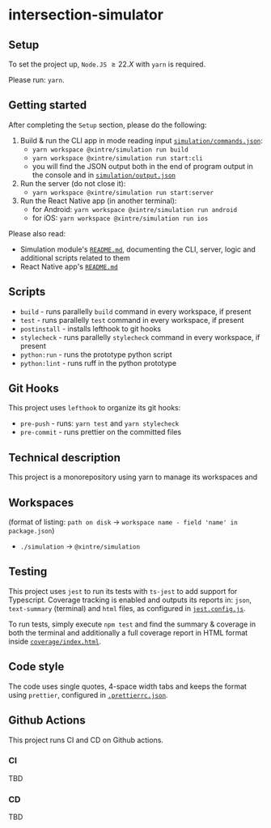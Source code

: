 # intersection-simulator

## Setup

To set the project up, `Node.JS` $\geqslant 22.X$ with `yarn` is required.

Please run: `yarn`.

## Getting started

After completing the `Setup` section, please do the following:

1. Build & run the CLI app in mode reading input [`simulation/commands.json`](simulation/commands.json):
   - `yarn workspace @xintre/simulation run build`
   - `yarn workspace @xintre/simulation run start:cli`
   - you will find the JSON output both in the end of program output in the console and in [`simulation/output.json`](simulation/output.json)
2. Run the server (do not close it):
   - `yarn workspace @xintre/simulation run start:server`
3. Run the React Native app (in another terminal):
   - for Android: `yarn workspace @xintre/simulation run android`
   - for iOS: `yarn workspace @xintre/simulation run ios`

Please also read:

- Simulation module's [`README.md`](./simulation/README.md), documenting the CLI, server, logic and additional scripts related to them
- React Native app's [`README.md`](./app/README.md)

## Scripts

- `build` - runs parallelly `build` command in every workspace, if present
- `test` - runs parallelly `test` command in every workspace, if present
- `postinstall` - installs lefthook to git hooks
- `stylecheck` - runs parallelly `stylecheck` command in every workspace, if present
- `python:run` - runs the prototype python script
- `python:lint` - runs ruff in the python prototype

## Git Hooks

This project uses `lefthook` to organize its git hooks:

- `pre-push` - runs: `yarn test` and `yarn stylecheck`
- `pre-commit` - runs prettier on the committed files

## Technical description

This project is a monorepository using yarn to manage its workspaces and

## Workspaces

(format of listing: `path on disk` $\rightarrow$ `workspace name - field 'name' in package.json`)

- `./simulation` $\rightarrow$ `@xintre/simulation`

## Testing

This project uses `jest` to run its tests with `ts-jest` to add support for Typescript. Coverage tracking is enabled and outputs its reports in: `json`, `text-summary` (terminal) and `html` files, as configured in [`jest.config.js`](./jest.config.js).

To run tests, simply execute `npm test` and find the summary & coverage in both the terminal and additionally a full coverage report in HTML format inside [`coverage/index.html`](./coverage/index.html).

## Code style

The code uses single quotes, 4-space width tabs and keeps the format using `prettier`, configured in [`.prettierrc.json`](./.prettierrc.json).

## Github Actions

This project runs CI and CD on Github actions.

### CI

TBD

### CD

TBD
